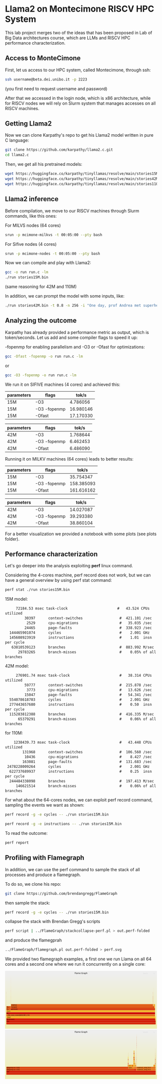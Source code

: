 
# Llama2 on Montecimone RISCV HPC System
This lab project merges two of the ideas that has been proposed in Lab of Big Data architectures course, which are LLMs and RISCV HPC performance characterization.

## Access to MonteCimone
First, let us access to our HPC system, called Montecimone, through ssh:
```bash 
ssh username@beta.dei.unibo.it -p 2223 
```
(you first need to request username and password)

After that we accessed in the login node, which is x86 architecture, while for RISCV nodes we will rely on Slurm system that manages accesses on all RISCV machines.

## Getting Llama2
Now we can clone Karpathy's repo to get his Llama2 model written in pure C language:
```bash 
git clone https://github.com/karpathy/llama2.c.git
cd llama2.c
```
Then, we get all his pretrained models:
```bash
wget https://huggingface.co/karpathy/tinyllamas/resolve/main/stories15M.bin
wget https://huggingface.co/karpathy/tinyllamas/resolve/main/stories42M.bin
wget https://huggingface.co/karpathy/tinyllamas/resolve/main/stories110M.bin
```

## Llama2 inference
Before compilation, we move to our RISCV machines through Slurm commands, like this ones:

For MILVS nodes (64 cores)
```bash 
srun -p mcimone-milkvs -t 00:05:00 --pty bash
```
For Sifive nodes (4 cores)

```bash 
srun -p mcimone-nodes -t 00:05:00 --pty bash
```

Now we can compile and play with Llama2:

```bash 
gcc -o run run.c -lm
./run stories15M.bin
```

(same reasoning for 42M and 110M)

In addition, we can prompt the model with some inputs, like:
```bash
./run stories42M.bin -t 0.8 -n 256 -i "One day, prof Andrea met superheroes"
```

## Analyzing the outcome
Karpathy has already provided a performance metric as output, which is token/seconds. Let us add and some compiler flags to speed it up:

-fopenmp for enabling parallelism and -O3 or -Ofast for optimizations:
```bash 
gcc -Ofast -fopenmp -o run run.c -lm
```
or

```bash 
gcc -O3 -fopenmp -o run run.c -lm
```

We run it on SIFIVE machines (4 cores) and achieved this:

| parameters |   flags                |  tok/s          |
| ------     |    -----               | -----           |
|   15M      |   -O3                  |  4.786056       |
|   15M      |   -O3 -fopenmp         |  16.980146      | 
|   15M      |   -Ofast               |  17.170330      |

| parameters |   flags                |  tok/s          |
| ------     |    -----               | -----           |
|   42M      |   -O3                  | 1.768644        | 
|   42M      |   -O3 -fopenmp         |      6.462453   |
|   42M      |   -Ofast               |   6.486090      | 
 
Running it on MILKV machines (64 cores) leads to better results:

| parameters |   flags                |  tok/s          |
| ------     |    -----               | -----           |
|   15M      |   -O3                  |  35.754347      |
|   15M      |   -O3 -fopenmp         |  158.385093     | 
|   15M      |   -Ofast               |  161.616162     |

| parameters |   flags                |  tok/s          |
| ------     |    -----               | -----           |
|   42M      |   -O3                  |    14.027087    | 
|   42M      |   -O3 -fopenmp         |   39.293380     |
|   42M      |   -Ofast               |   38.860104     | 

For a better visualization we provided a notebook with some plots (see plots folder).

## Performance characterization

Let's go deeper into the analysis exploiting **perf** linux command.

Considering the 4-cores machine, perf record does not work, but we can have a general overview by using perf stat command:

```bash 
perf stat ./run stories15M.bin

```
15M model:

         72184.53 msec task-clock                       #   43.524 CPUs utilized
             30397      context-switches                 #  421.101 /sec
              2529      cpu-migrations                   #   35.035 /sec
             24465      page-faults                      #  338.923 /sec
      144465901074      cycles                           #    2.001 GHz
      145608923919      instructions                     #    1.01  insn per cycle
       63810539123      branches                         #  883.992 M/sec
          29783265      branch-misses                    #    0.05% of all branches


42M model:

         276901.74 msec task-clock                       #   38.314 CPUs utilized
             59777      context-switches                 #  215.878 /sec
              3773      cpu-migrations                   #   13.626 /sec
             15047      page-faults                      #   54.341 /sec
      554078618703      cycles                           #    2.001 GHz
      277443657680      instructions                     #    0.50  insn per cycle
      115283812388      branches                         #  416.335 M/sec
          65379291      branch-misses                    #    0.06% of all branches

for 110M:

        1238439.73 msec task-clock                       #   43.448 CPUs utilized
            131968      context-switches                 #  106.560 /sec
             10436      cpu-migrations                   #    8.427 /sec
            163081      page-faults                      #  131.683 /sec
     2478228009264      cycles                           #    2.001 GHz
      622737689937      instructions                     #    0.25  insn per cycle
      244484338098      branches                         #  197.413 M/sec
         146621514      branch-misses                    #    0.06% of all branches



For what about the 64-cores nodes, we can exploit perf record command, sampling the events we want as shown:

```bash 
perf record -g -e cycles -- ./run stories15M.bin
```

```bash 
perf record -g -e instructions -- ./run stories15M.bin
```

To read the outcome:

```bash 
perf report
```

## Profiling with Flamegraph
In addition, we can use the perf command to sample the stack of all processes and produce a flamegraph.

To do so, we clone his repo:
```bash 
git clone https://github.com/brendangregg/FlameGraph
```

then sample the stack:
```bash 
perf record -g -e cycles -- ./run stories15M.bin
```

collapse the stack with Brendan Gregg's scripts
```bash 
perf script | ../FlameGraph/stackcollapse-perf.pl > out.perf-folded
```
and produce the flamegprah
```bash 
../FlameGraph/flamegraph.pl out.perf-folded > perf.svg
```

We provided two flamegraph examples, a first one we run Llama on all 64 cores and a second one where we run it concurrently on a single core:

![](img/15M_nopar.svg)
![](img/15M_par.svg)
